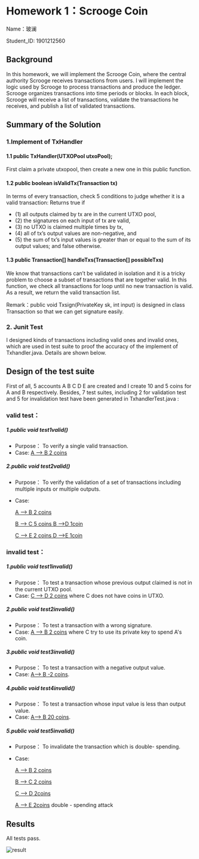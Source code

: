 # Homework 1：Scrooge Coin

Name：玻澜

Student_ID:   1901212560

## Background

In this homework, we will implement the Scrooge Coin, where the central authority Scrooge receives transactions from users. I will implement the logic used by Scrooge to process transactions and produce the ledger. Scrooge organizes transactions into time periods or
blocks. In each block, Scrooge will receive a list of transactions, validate the transactions he receives, and publish a list of validated transactions.

## Summary of the Solution

### 1.Implement of TxHandler

#### 1.1 public TxHandler(UTXOPool utxoPool);

First claim a private utxopool, then create a new one in this public function.

#### 1.2 public boolean isValidTx(Transaction tx)

In terms of every transaction,  check 5 conditions to judge whether it is a valid transaction: Returns true if

* (1) all outputs claimed by tx are in the current UTXO pool,
* (2) the signatures on each input of tx are valid,
* (3) no UTXO is claimed multiple times by tx,
* (4) all of tx’s output values are non-negative, and
* (5) the sum of tx’s input values is greater than or equal to the sum of
  its output values; and false otherwise.

#### 1.3 public Transaction[] handleTxs(Transaction[] possibleTxs)

We know that transactions can’t be validated in isolation and it is a tricky problem to choose a subset of transactions that are together valid. In this function,  we check all transactions for loop until no new transaction is valid. As a result, we return the valid transaction list.

Remark：public void Txsign(PrivateKey sk, int input) is designed in class Transaction so that we can get signature easily.

### 2. Junit Test

I designed kinds of transactions including valid ones and invalid ones, which are used in test suite to proof the accuracy of the implement of Txhandler.java.  Details are shown below.

## Design of the test suite

First of all,  5 accounts A B C D E are created and I create 10 and 5 coins for A and B respectively. Besides, 7 test suites, including 2 for validation test and 5 for invalidation test have been generated in TxhandlerTest.java :

### valid test：

##### 1.public void test1valid()

- Purpose： To verify a single valid transaction.
- Case:   <u>A --> B   2 coins</u>

##### 2.public void test2valid()

- Purpose： To verify the validation of a set of transactions including multiple inputs or multiple outputs.

- Case:   

  <u>A --> B   2 coins</u>

  <u>B --> C    5 coins       B -->D  1coin</u>

  <u>C --> E     2 coins       D -->E  1coin</u>

### invalid test：

##### 1.public void test1invalid()

- Purpose： To test a transaction whose previous output claimed is not in the current UTXO pool.
- Case:   <u>C --> D   2 coins</u>   where  C  does not  have coins in UTXO.

##### 2.public void test2invalid()

- Purpose： To test a transaction with a wrong signature.
- Case:   <u>A --> B   2 coins</u>   where  C try to use its private key to spend A's coin.

##### 3.public void test3invalid()

- Purpose： To test a transaction with a negative output value.
- Case:   <u>A--> B   -2 coins</u>.

##### 4.public void test4invalid()

- Purpose： To test a transaction whose input value is less than output value.
- Case:   <u>A--> B   20 coins</u>.

##### 5.public void test5invalid()

- Purpose： To invalidate the transaction which is double- spending.

- Case:   

  <u>A --> B    2 coins</u>

  <u>B --> C    2 coins</u>

  <u>C --> D    2coins</u>

  <u>A --> E    2coins</u>   double - spending attack

## Results

All tests pass.

![result](C:\Users\bolan\Desktop\result.png)